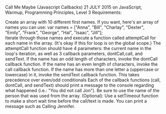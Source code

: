 Call Me Maybe (Javascript Callbacks)
21 JULY 2015 on JavaScript, Warmup, Programming Principles, Level 3
Requirements:

Create an array with 10 different first names. If you want, here's an array of names you can use:
var names = ["Anna", "Bill", "Charlay", "Dexter", "Emily", "Frank", "George", "Hal", "Isaac", "Jill"];  
Iterate through those names and execute a function called attemptCall for each name in the array. (It's okay if this for loop is on the global scope.)
The attemptCall function should have 4 parameters: the current name in the loop's iteration, as well as 3 callback parameters, dontCall,call, and sendText.
If the name has an odd length of characters, invoke the dontCall callback function.
If the name has an even length of characters, invoke the call callback function.
If the name has more than one letter a (uppercase or lowercase) in it, invoke the sendText callback function. This takes precedence over even/odd conditionals
Each of the callback functions (call, dontCall, and sendText) should print a message to the console regarding what happened (i.e.: "You did not call Jon"). Be sure to use the name of the person that was used from the array.
(Optional): Use a setTimeout function to make a short wait time before the call/text is made. You can print a message such as Calling Jennifer.